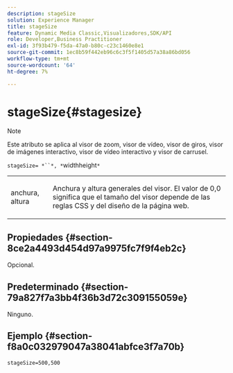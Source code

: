 ```yaml
---
description: stageSize
solution: Experience Manager
title: stageSize
feature: Dynamic Media Classic,Visualizadores,SDK/API
role: Developer,Business Practitioner
exl-id: 3f93b479-f5da-47a0-b80c-c23c1460e8e1
source-git-commit: 1ec8b59f442eb96c6c3f5f1405d57a38a86bd056
workflow-type: tm+mt
source-wordcount: '64'
ht-degree: 7%

---
```


# stageSize{#stagesize}

>[!NOTE]
>
>Este atributo se aplica al visor de zoom, visor de vídeo, visor de giros, visor de imágenes interactivo, visor de vídeo interactivo y visor de carrusel.

`stageSize= *``*, *`widthheight`*`

<table id="table_0070E5402099428DBEA2A900CADB2BAA"> 
 <tbody> 
  <tr> 
   <td colname="col1"> <p><span class="codeph"> <span class="varname"> anchura</span>, <span class="varname"> altura</span></span> </p> </td> 
   <td colname="col2"> <p> Anchura y altura generales del visor. El valor de <span class="codeph"> 0,0</span> significa que el tamaño del visor depende de las reglas CSS y del diseño de la página web. </p> </td> 
  </tr> 
 </tbody> 
</table>

## Propiedades {#section-8ce2a4493d454d97a9975fc7f9f4eb2c}

Opcional.

## Predeterminado {#section-79a827f7a3bb4f36b3d72c309155059e}

Ninguno.

## Ejemplo {#section-f8a0c032979047a38041abfce3f7a70b}

`stageSize=500,500`
